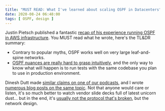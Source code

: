 ```yaml
---
title: "MUST READ: What I've learned about scaling OSPF in Datacenters"
date: 2020-08-24 06:48:00
tags: [ OSPF, design ]
---
```

Justin Pietsch published a fantastic 
[recap of his experience running OSPF in AWS infrastructure](https://elegantnetwork.github.io/posts/What-Ive-learned-about-OSPF/). You MUST read what he wrote, here's the TL&DR summary:

* Contrary to popular myths, OSPF works well on very large leaf-and-spine networks.
* [OSPF nuances are really hard to grasp intuitively](https://blog.ipspace.net/2018/04/is-ospf-unpredictable-or-just-unexpected.html), and the only way to know what will happen is to run tests with the same codebase you plan to use in production environment.

Dinesh Dutt made [similar claims on one of our podcasts](https://blog.ipspace.net/2018/08/is-bgp-good-enough-with-dinesh-dutt-on.html), and I wrote [numerous blog posts on the same topic](https://www.ipspace.net/kb/tag/BGP-DC.html). Not that anyone would care or listen, it's so much better to watch vendor slide decks full of latest unicorn dust... but in the end, it's [usually not the protocol that's broken](https://blog.ipspace.net/2018/05/is-ospf-or-is-is-good-enough-for-my.html), but the network design.